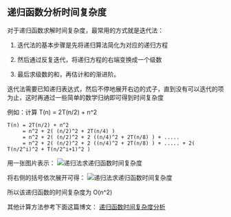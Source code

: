 ## 递归函数分析时间复杂度

对于递归函数求解时间复杂度，最常用的方式就是迭代法：

1. 迭代法的基本步骤是先将递归算法简化为对应的递归方程

2. 然后通过反复迭代，将递归方程的右端变换成一个级数

3. 最后求级数的和，再估计和的渐进阶。

迭代法需要已知递归表达式，然后不停地展开右边的式子，直到没有可以迭代的项为止，这时再通过一些简单的数学归纳即可得到时间复杂度

例如：计算 T(n) = 2T(n/2) + n^2

```
T(n) = 2T(n/2) + n^2
     = n^2 + 2( (n/2)^2 + 2T(n/4) )
     = n^2 + 2( (n/2)^2 + 2 ((n/4)^2 + 2T(n/8) ) + .....
     = n^2 + 2( (n/2)^2 + 2 ((n/4)^2 + 2T(n/8) ) + ..... + 2( T(n/2^i)^2 + T(n/2^i+1)^2 )
```
用一张图片表示：
![递归法求递归函数时间复杂度](notes/algorithm/iamges/1.jpg)

将右侧的括号依次展开可得：
![递归法求递归函数时间复杂度](notes/algorithm/iamges/2.jpg)

所以该递归函数的时间复杂度为 O(n^2) 

其他计算方法参考下面这篇博文：
[递归函数时间复杂度分析](https://blog.csdn.net/w36680130/article/details/81535128)